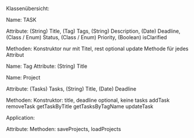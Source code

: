 Klassenübersicht:

Name: TASK

Attribute: (String) Title, (Tag) Tags, (String) Description, (Date) Deadline, (Class / Enum) Status, (Class / Enum) Priority, (Boolean) isClarified

Methoden:
Konstruktor nur mit Titel, rest optional
update Methode für jedes Attribut



Name: Tag
Attribute: (String) Title



Name: Project

Attribute: (Tasks) Tasks, (String) Title, (Date) Deadline

Methoden:
Konstruktor: title, deadline optional, keine tasks
addTask
removeTask
getTaskByTitle
getTasksByTagName
updateTask



Application:

Attribute:
Methoden: saveProjects, loadProjects
